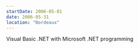 ```yaml
---
startDate: 2006-05-01
date: 2006-05-31
location: "Bordeaux"
---
```


Visual Basic .NET with Microsoft .NET programming
